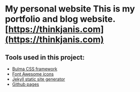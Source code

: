 # My personal website This is my portfolio and blog website. [https://thinkjanis.com](https://thinkjanis.com) 
## Tools used in this project: 
- [Bulma CSS framework](https://github.com/jgthms/bulma) 
- [Font Awesome icons](https://github.com/FortAwesome/Font-Awesome)
- [Jekyll static site generator](https://github.com/jekyll/jekyll) 
- [Github pages](https://pages.github.com)